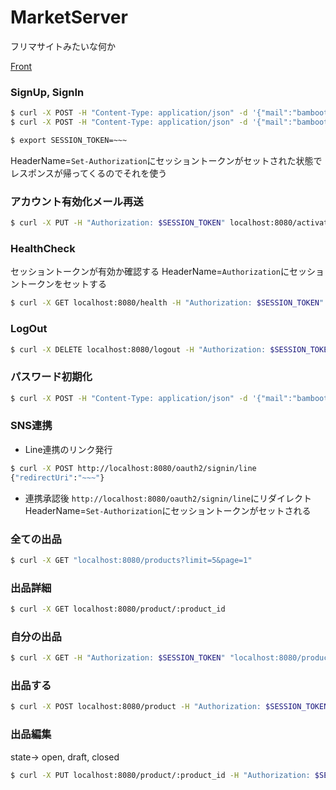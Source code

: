 # MarketServer
フリマサイトみたいな何か

[Front](https://github.com/BambooTuna/market-front)


### SignUp, SignIn
```bash
$ curl -X POST -H "Content-Type: application/json" -d '{"mail":"bambootuna@gmail.com","pass":"pass"}' localhost:8080/signup -i
$ curl -X POST -H "Content-Type: application/json" -d '{"mail":"bambootuna@gmail.com","pass":"pass"}' localhost:8080/signin -i

$ export SESSION_TOKEN=~~~
```
HeaderName=`Set-Authorization`にセッショントークンがセットされた状態でレスポンスが帰ってくるのでそれを使う

### アカウント有効化メール再送
```bash
$ curl -X PUT -H "Authorization: $SESSION_TOKEN" localhost:8080/activate -i
```
### HealthCheck
セッショントークンが有効か確認する
HeaderName=`Authorization`にセッショントークンをセットする
```bash
$ curl -X GET localhost:8080/health -H "Authorization: $SESSION_TOKEN"
```

### LogOut
```bash
$ curl -X DELETE localhost:8080/logout -H "Authorization: $SESSION_TOKEN"
```

### パスワード初期化
```bash
$ curl -X POST -H "Content-Type: application/json" -d '{"mail":"bambootuna@gmail.com"}' localhost:8080/init -i
```

### SNS連携
- Line連携のリンク発行
```bash
$ curl -X POST http://localhost:8080/oauth2/signin/line
{"redirectUri":"~~~"}
```

- 連携承認後
`http://localhost:8080/oauth2/signin/line`にリダイレクト
HeaderName=`Set-Authorization`にセッショントークンがセットされる


### 全ての出品
```bash
$ curl -X GET "localhost:8080/products?limit=5&page=1"
```

### 出品詳細
```bash
$ curl -X GET localhost:8080/product/:product_id
```

### 自分の出品
```bash
$ curl -X GET -H "Authorization: $SESSION_TOKEN" "localhost:8080/products/self?limit=5&page=1&states=open,draft"
```

### 出品する
```bash
$ curl -X POST localhost:8080/product -H "Authorization: $SESSION_TOKEN" -H "Content-Type: application/json" -d '{"title":"タイトル","detail":"商品詳細","price":1000,"state":"open"}'
```

### 出品編集
state-> open, draft, closed
```bash
$ curl -X PUT localhost:8080/product/:product_id -H "Authorization: $SESSION_TOKEN" -H "Content-Type: application/json" -d '{"title":"タイトル","detail":"商品詳細","price":1100,"state":"draft"}'
```
